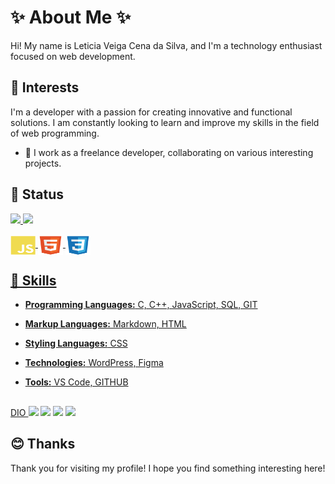 
# ✨ **About Me** ✨

Hi! My name is Leticia Veiga Cena da Silva, and I'm a technology enthusiast focused on web development.

## 📒 Interests

I'm a developer with a passion for creating innovative and functional solutions. I am constantly looking to learn and improve my skills in the field of web programming.

- 💼 I work as a freelance developer, collaborating on various interesting projects.

## 📒 Status

   <div>
  <a href="https://github.com/leticiaveigacs">
  <img height="180em" src="https://github-readme-stats.vercel.app/api?username=leticiaveigacs&show_icons=true&theme=dracula&include_all_commits=true&count_private=true"/>
  <img height="180em" src="https://github-readme-stats.vercel.app/api/top-langs/?username=leticiaveigacs&layout=compact&langs_count=16&theme=dracula"/>
</div>
<div style="display: inline_block"><br>
  <img align="center" alt="Le-Js" height="30" width="40" src="https://raw.githubusercontent.com/devicons/devicon/master/icons/javascript/javascript-plain.svg">

  <img align="center" alt="Le-HTML" height="30" width="40" src="https://raw.githubusercontent.com/devicons/devicon/master/icons/html5/html5-original.svg">
  <img align="center" alt="Le-CSS" height="30" width="40" src="https://raw.githubusercontent.com/devicons/devicon/master/icons/css3/css3-original.svg">

</div>

## 🤖 Skills

- **Programming Languages:** C, C++, JavaScript, SQL, GIT
- **Markup Languages:** Markdown, HTML
- **Styling Languages:** CSS
- **Technologies:** WordPress, Figma
- **Tools:** VS Code, GITHUB
  


  ##
 
<div> 
  <a href="(https://www.dio.me/users/leticiaveigacs)" target="_blank"> DIO </a>
  <a href="https://instagram.com/_leticiacena" target="_blank"><img src="https://img.shields.io/badge/-Instagram-%23E4405F?style=for-the-badge&logo=instagram&logoColor=white" target="_blank"></a>
 <a href="https://discord.gg/leticiaveigacs" target="_blank"><img src="https://img.shields.io/badge/Discord-7289DA?style=for-the-badge&logo=discord&logoColor=white" target="_blank"></a> 
  <a href = "mailto:leticiaveigacs@gmail.com"><img src="https://img.shields.io/badge/-Gmail-%23333?style=for-the-badge&logo=gmail&logoColor=white" target="_blank"></a>
  <a href="https://www.linkedin.com/in/let%C3%ADcia-veiga-cena-da-silva/" target="_blank"><img src="https://img.shields.io/badge/-LinkedIn-%230077B5?style=for-the-badge&logo=linkedin&logoColor=white" target="_blank"></a> 
  
<!--- ![Snake animation](https://github.com/leticiaveigacs/leticiaveigacs/blob/output/github-contribution-grid-snake.svg) --->
  
</div>

## 😊 Thanks

Thank you for visiting my profile! I hope you find something interesting here! 



<!---
leticiaveigacs/leticiaveigacs is a ✨ special ✨ repository because its `README.md` (this file) appears on your GitHub profile.
You can click the Preview link to take a look at your changes.
--->

